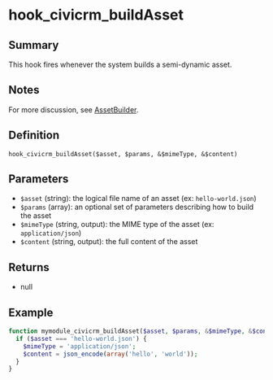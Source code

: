 # hook_civicrm_buildAsset

## Summary

This hook fires whenever the system builds a semi-dynamic asset.

## Notes

For more discussion, see [AssetBuilder](../framework/asset-builder.md).

## Definition

    hook_civicrm_buildAsset($asset, $params, &$mimeType, &$content)

## Parameters

 * `$asset` (string): the logical file name of an asset (ex: `hello-world.json`)
 * `$params` (array): an optional set of parameters describing how to build the asset
 * `$mimeType` (string, output): the MIME type of the asset (ex: `application/json`)
 * `$content` (string, output): the full content of the asset

## Returns

 * null

## Example

```php
function mymodule_civicrm_buildAsset($asset, $params, &$mimeType, &$content) {
  if ($asset === 'hello-world.json') {
    $mimeType = 'application/json';
    $content = json_encode(array('hello', 'world'));
  }
}
```